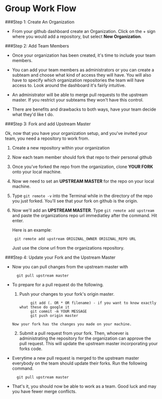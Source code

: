 Group Work Flow
===============
###Step 1: Create An Organization
- From your github dashboard create an Organization. Click on the + sign where you would add a repository, but select **New Organization**.

###Step 2: Add Team Members
- Once your organization has been created, it's time to include your team members. 

- You can add your team members as administrators or you can create a subteam and choose what kind of access they will have. You will also have to specify which organization repositories the team will have access to. Look around the dashboard it's fairly intuitive.

- An administrator will be able to merge pull requests to the upstream master. If you restrict your subteams they won't have this control.

- There are benefits and drawbacks to both ways, have your team decide what they'd like t do.

###Step 3: Fork and add Upstream Master

Ok, now that you have your organization setup, and you've invited your team, you need a repository to work from. 

1. Create a new repository within your organization

2. Now each team member should fork that repo to their personal github

3. Once you've forked the repo from the organization, clone **YOUR FORK** onto your local machine.

4. Now we need to set an **UPSTREAM MASTER** for the repo on your local machine.

5. Type ```git remote -v``` into the Terminal while in the directory of the repo you just forked. You'll see that your fork on github is the origin.

6. Now we'll add an **UPSTREAM MASTER**. Type ```git remote add upstream``` and paste the organizations repo url immediatley after the command. Hit enter.

	Here is an example: 
	
		git remote add upstream ORIGINAL_OWNER ORIGINAL_REPO URL

	Just use the clone url from the organizations repository.

###Step 4: Update your Fork and the Upstream Master

- Now you can pull changes from the upstream master with 

		git pull upstream master
        
- To prepare for a pull request do the following.
	1. Push your changes to your fork's origin master.

				git add (. OR * OR filename) - if you want to know exactly what these do google it
				git commit -m YOUR MESSAGE
				git push origin master
        
      Now your fork has the changes you made on your machine.
    2. Submit a pull request from your fork. Then, whoever is administrating the repository for the organization can approve the pull request. This will update the upstream master incorporating your forks code.
   
- Everytime a new pull request is merged to the upstream master everybody on the team should update their forks. Run the following command.

		git pull upstream master

- That's it, you should now be able to work as a team. Good luck and may you have fewer merge conflicts.
